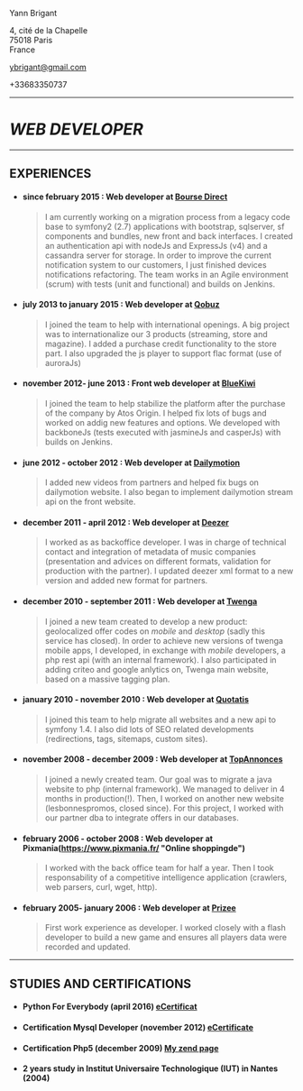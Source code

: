 Yann Brigant

4, cité de la Chapelle                
75018 Paris                                                                                 
France

ybrigant@gmail.com

+33683350737

---
# ***WEB DEVELOPER***

---


## EXPERIENCES ##

* #### since february 2015 : Web developer at [Bourse Direct](https://www.boursedirect.fr/ "Cotations, actualités et analyses boursières")
    > I am currently working on a migration process from a legacy code base to symfony2 (2.7) applications with bootstrap, sqlserver, sf components and bundles, new front and back interfaces. I created an authentication api with nodeJs and ExpressJs (v4) and a cassandra server for storage. In order to improve the current notification system to our customers, I just finished devices notifications refactoring. The team works in an Agile environment (scrum) with tests (unit and functional) and builds on Jenkins.
    
* #### july 2013 to january 2015 : Web developer at [Qobuz](http://www.qobuz.com/gb-en/discover "Unlimited music and downloading in 24-Bit Hi-Res.")
    > I joined the team to help with international openings. A big project was to internationalize our 3 products (streaming, store and magazine). I added a purchase credit functionality to the store part. I also upgraded the js player to support flac format (use of auroraJs)

* #### november 2012- june 2013 : Front web developer at [BlueKiwi](https://bluekiwi.io/ "Connect your employees, partners and customers")
    > I joined the team to help stabilize the platform after the purchase of the company by Atos Origin. I helped fix lots of bugs and worked on addig new features and options. We developed with backboneJs (tests executed with jasmineJs and casperJs) with builds on Jenkins.

* #### june 2012 - october 2012 : Web developer at [Dailymotion](http://www.dailymotion.com/gb "Find and watch recommended videos for you")
    > I added new videos from partners and helped fix bugs on dailymotion website. I also began to implement dailymotion stream api on the front website.

* #### december 2011 - april 2012 : Web developer at [Deezer](https://www.deezer.com/en/ "Deezer is the No. 1 site for listening to music on demand.")
    > I worked as as backoffice developer. I was in charge of technical contact and integration of metadata of music companies (presentation and advices on different formats, validation for production with the partner). I updated deezer xml format to a new version and added new format for partners.
    
* #### december 2010 - september 2011 : Web developer at [Twenga](http://www.twenga.com/ "The largest selection of products and stores online")
    > I joined a new team created to develop a new product: geolocalized offer codes on *mobile* and *desktop* (sadly this service has closed). In order to achieve new versions of twenga mobile apps, I developed, in exchange with *mobile* developers, a php rest api (with an internal framework). I also participated in adding criteo and google anlytics on, Twenga main website, based on a massive tagging plan.
    
* #### january 2010 - november 2010 : Web developer at [Quotatis](http://www.quotatis.fr/ "Devis Travaux - Comparer les prix avec 5 devis gratuitst")
    > I joined this team to help migrate all websites and a new api to symfony 1.4. I also did lots of SEO related developments (redirections, tags, sitemaps, custom sites).
   
* #### november 2008 - december 2009 : Web developer at [TopAnnonces](http://www.topannonces.fr/ "")
    > I joined a newly created team. Our goal was to migrate a java website to php (internal framework). We managed to deliver in 4 months in production(!). Then, I worked on another new website (lesbonnespromos, closed since). For this project, I worked with our partner dba to integrate offers in our databases.

* #### february 2006 - october 2008 : Web developer at Pixmania(https://www.pixmania.fr/ "Online shoppingde")
    > I worked with the back office team for half a year. Then I took responsability of a competitive intelligence application (crawlers, web parsers, curl, wget, http).

* #### february 2005- january 2006 : Web developer at [Prizee](http://www.prizee.com/ "Jeux gratuits : jeu flash en ligne et encheres de produits Prizee !")
    > First work experience as developer. I worked closely with a flash developer to build a new game and ensures all players data were recorded and updated.


---


## STUDIES AND CERTIFICATIONS

* #### Python For Everybody (april 2016) [eCertificat](https://www.coursera.org/account/accomplishments/specialization/certificate/EQ63CUMV4YU9) 
 
* #### Certification Mysql Developer (november 2012) [eCertificate](https://drive.google.com/file/d/0B7vEdkyr68IxWUw2ZUhQLXp0WlE/view?usp=sharing)

* #### Certification Php5 (december 2009) [My zend page](http://www.zend.com/en/yellow-pages/ZEND012321)

* #### 2 years study in Institut Universaire Technologique (IUT) in Nantes (2004)

